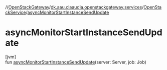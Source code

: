 //[OpenStackGateway](../../../index.md)/[dk.aau.claaudia.openstackgateway.services](../index.md)/[OpenStackService](index.md)/[asyncMonitorStartInstanceSendUpdate](async-monitor-start-instance-send-update.md)

# asyncMonitorStartInstanceSendUpdate

[jvm]\
fun [asyncMonitorStartInstanceSendUpdate](async-monitor-start-instance-send-update.md)(server: Server, job: Job)
